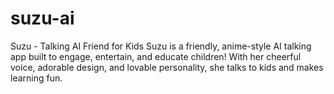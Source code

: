 # suzu-ai
Suzu - Talking AI Friend for Kids Suzu is a friendly, anime-style AI talking app built to engage, entertain, and educate children! With her cheerful voice, adorable design, and lovable personality, she talks to kids and makes learning fun.
